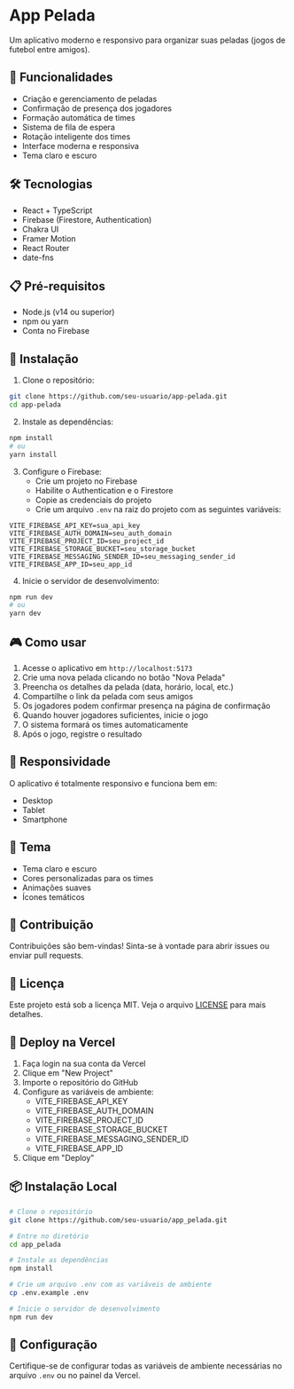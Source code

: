 # App Pelada

Um aplicativo moderno e responsivo para organizar suas peladas (jogos de futebol entre amigos).

## 🚀 Funcionalidades

- Criação e gerenciamento de peladas
- Confirmação de presença dos jogadores
- Formação automática de times
- Sistema de fila de espera
- Rotação inteligente dos times
- Interface moderna e responsiva
- Tema claro e escuro

## 🛠️ Tecnologias

- React + TypeScript
- Firebase (Firestore, Authentication)
- Chakra UI
- Framer Motion
- React Router
- date-fns

## 📋 Pré-requisitos

- Node.js (v14 ou superior)
- npm ou yarn
- Conta no Firebase

## 🔧 Instalação

1. Clone o repositório:
```bash
git clone https://github.com/seu-usuario/app-pelada.git
cd app-pelada
```

2. Instale as dependências:
```bash
npm install
# ou
yarn install
```

3. Configure o Firebase:
   - Crie um projeto no Firebase
   - Habilite o Authentication e o Firestore
   - Copie as credenciais do projeto
   - Crie um arquivo `.env` na raiz do projeto com as seguintes variáveis:
```env
VITE_FIREBASE_API_KEY=sua_api_key
VITE_FIREBASE_AUTH_DOMAIN=seu_auth_domain
VITE_FIREBASE_PROJECT_ID=seu_project_id
VITE_FIREBASE_STORAGE_BUCKET=seu_storage_bucket
VITE_FIREBASE_MESSAGING_SENDER_ID=seu_messaging_sender_id
VITE_FIREBASE_APP_ID=seu_app_id
```

4. Inicie o servidor de desenvolvimento:
```bash
npm run dev
# ou
yarn dev
```

## 🎮 Como usar

1. Acesse o aplicativo em `http://localhost:5173`
2. Crie uma nova pelada clicando no botão "Nova Pelada"
3. Preencha os detalhes da pelada (data, horário, local, etc.)
4. Compartilhe o link da pelada com seus amigos
5. Os jogadores podem confirmar presença na página de confirmação
6. Quando houver jogadores suficientes, inicie o jogo
7. O sistema formará os times automaticamente
8. Após o jogo, registre o resultado

## 📱 Responsividade

O aplicativo é totalmente responsivo e funciona bem em:
- Desktop
- Tablet
- Smartphone

## 🎨 Tema

- Tema claro e escuro
- Cores personalizadas para os times
- Animações suaves
- Ícones temáticos

## 🤝 Contribuição

Contribuições são bem-vindas! Sinta-se à vontade para abrir issues ou enviar pull requests.

## 📄 Licença

Este projeto está sob a licença MIT. Veja o arquivo [LICENSE](LICENSE) para mais detalhes.

## 🚀 Deploy na Vercel

1. Faça login na sua conta da Vercel
2. Clique em "New Project"
3. Importe o repositório do GitHub
4. Configure as variáveis de ambiente:
   - VITE_FIREBASE_API_KEY
   - VITE_FIREBASE_AUTH_DOMAIN
   - VITE_FIREBASE_PROJECT_ID
   - VITE_FIREBASE_STORAGE_BUCKET
   - VITE_FIREBASE_MESSAGING_SENDER_ID
   - VITE_FIREBASE_APP_ID
5. Clique em "Deploy"

## 📦 Instalação Local

```bash
# Clone o repositório
git clone https://github.com/seu-usuario/app_pelada.git

# Entre no diretório
cd app_pelada

# Instale as dependências
npm install

# Crie um arquivo .env com as variáveis de ambiente
cp .env.example .env

# Inicie o servidor de desenvolvimento
npm run dev
```

## 🔧 Configuração

Certifique-se de configurar todas as variáveis de ambiente necessárias no arquivo `.env` ou no painel da Vercel. 